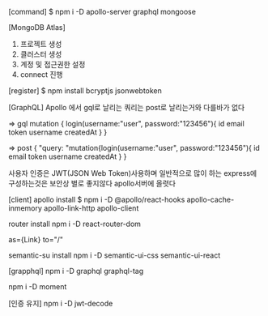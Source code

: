 
[command]
$ npm i -D apollo-server graphql mongoose

[MongoDB Atlas]
1. 프로젝트 생성
2. 클러스터 생성
3. 계정 및 접근권한 설정
4. connect 진행


[register]
$ npm install bcryptjs jsonwebtoken

[GraphQL]
Apollo 에서 gql로 날리는 쿼리는 post로 날리는거와 다를바가 없다

=> gql
mutation {
  login(username:"user", password:"123456"){
    id
    email
    token
    username
    createdAt
  }
}

=> post
{
    "query: "mutation{login(username:\"user\", password:\"123456\"){ id email token username createdAt }
}

사용자 인증은  JWT(JSON Web Token)사용하며
일반적으로 많이 하는 express에 구성하는것은 보안상 별로 좋지않다
apollo서버에 올렷다


[client]
apollo install
$ npm i -D @apollo/react-hooks apollo-cache-inmemory apollo-link-http apollo-client 

router install
npm i -D react-router-dom

   as={Link}
  to="/"


semantic-su install
npm i -D semantic-ui-css semantic-ui-react

[grapphql]
npm i -D graphql graphql-tag


npm i -D moment

[인증 유지]
npm i -D jwt-decode